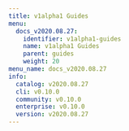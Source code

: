 ```yaml
---
title: v1alpha1 Guides
menu:
  docs_v2020.08.27:
    identifier: v1alpha1-guides
    name: v1alpha1 Guides
    parent: guides
    weight: 20
menu_name: docs_v2020.08.27
info:
  catalog: v2020.08.27
  cli: v0.10.0
  community: v0.10.0
  enterprise: v0.10.0
  version: v2020.08.27
---
```


